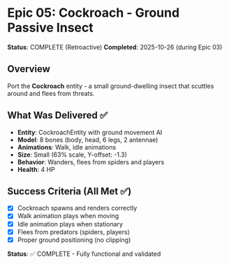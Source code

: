 # Epic 05: Cockroach - Ground Passive Insect

**Status**: COMPLETE (Retroactive)
**Completed**: 2025-10-26 (during Epic 03)

## Overview

Port the **Cockroach** entity - a small ground-dwelling insect that scuttles around and flees from threats.

## What Was Delivered ✅

- **Entity**: CockroachEntity with ground movement AI
- **Model**: 8 bones (body, head, 6 legs, 2 antennae)
- **Animations**: Walk, idle animations
- **Size**: Small (63% scale, Y-offset: -1.3)
- **Behavior**: Wanders, flees from spiders and players
- **Health**: 4 HP

## Success Criteria (All Met ✅)

- [x] Cockroach spawns and renders correctly
- [x] Walk animation plays when moving
- [x] Idle animation plays when stationary
- [x] Flees from predators (spiders, players)
- [x] Proper ground positioning (no clipping)

**Status**: ✅ COMPLETE - Fully functional and validated
